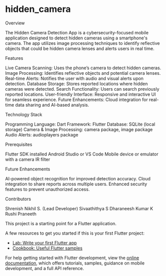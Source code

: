 # hidden_camera

Overview

The Hidden Camera Detection App is a cybersecurity-focused mobile application designed to detect hidden cameras using a smartphone's camera. The app utilizes image processing techniques to identify reflective objects that could be hidden camera lenses and alerts users in real time.


Features

Live Camera Scanning: Uses the phone’s camera to detect hidden cameras.
Image Processing: Identifies reflective objects and potential camera lenses.
Real-time Alerts: Notifies the user with audio and visual alerts upon detection.
Database Storage: Stores reported locations where hidden cameras were detected.
Search Functionality: Users can search previously reported locations.
User-friendly Interface: Responsive and interactive UI for seamless experience.
Future Enhancements: Cloud integration for real-time data sharing and AI-based analysis.

Technology Stack

Programming Language: Dart
Framework: Flutter
Database: SQLite (local storage)
Camera & Image Processing: camera package, image package
Audio Alerts: audioplayers package

Prerequisites

Flutter SDK installed
Android Studio or VS Code
Mobile device or emulator with a camera
IR filter 

Future Enhancements

AI-powered object recognition for improved detection accuracy.
Cloud integration to share reports across multiple users.
Enhanced security features to prevent unauthorized access.

Contributors

Shrenish Nikhil S. (Lead Developer)
Sivaathithya S
Dharaneesh Kumar K
Rushi Praneeth


This project is a starting point for a Flutter application.

A few resources to get you started if this is your first Flutter project:

- [Lab: Write your first Flutter app](https://docs.flutter.dev/get-started/codelab)
- [Cookbook: Useful Flutter samples](https://docs.flutter.dev/cookbook)

For help getting started with Flutter development, view the
[online documentation](https://docs.flutter.dev/), which offers tutorials,
samples, guidance on mobile development, and a full API reference.
